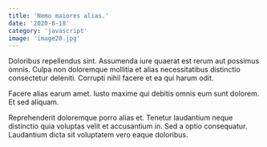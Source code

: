 ```yaml
---
title: 'Nemo maiores alias.'
date: '2020-8-18'
category: 'javascript'
image: 'image20.jpg'
---
```


Doloribus repellendus sint. Assumenda iure quaerat est rerum aut possimus omnis. Culpa non doloremque mollitia et alias necessitatibus distinctio consectetur deleniti. Corrupti nihil facere et ea qui harum odit.
 Facere alias earum amet. Iusto maxime qui debitis omnis eum sunt dolorem. Et sed aliquam.
 Reprehenderit doloremque porro alias et. Tenetur laudantium neque distinctio quia voluptas velit et accusantium in. Sed a optio consequatur. Laudantium dicta sit voluptatem vero eaque doloribus.
